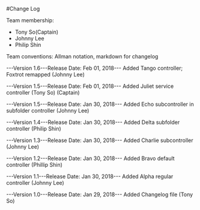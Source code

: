 #Change Log

Team membership:
- Tony So(Captain)
- Johnny Lee
- Philip Shin   

Team conventions: Allman notation, markdown for changelog

---Version 1.6---Release Date: Feb 01, 2018---
Added Tango controller; Foxtrot remapped (Johnny Lee)

---Version 1.5---Release Date: Feb 01, 2018---
Added Juliet service controller (Tony So) (Captain)

---Version 1.5---Release Date: Jan 30, 2018---
Added Echo subcontroller in subfolder controller (Johnny Lee)

---Version 1.4---Release Date: Jan 30, 2018---
Added Delta subfolder controller (Philip Shin)

---Version 1.3---Release Date: Jan 30, 2018---
Added Charlie subcontroller (Johnny Lee)

---Version 1.2---Release Date: Jan 30, 2018---
Added Bravo default controller (Phillip Shin)

---Version 1.1---Release Date: Jan 30, 2018---
Added Alpha regular controller (Johnny Lee)

---Version 1.0---Release Date: Jan 29, 2018---
Added Changelog file (Tony So)